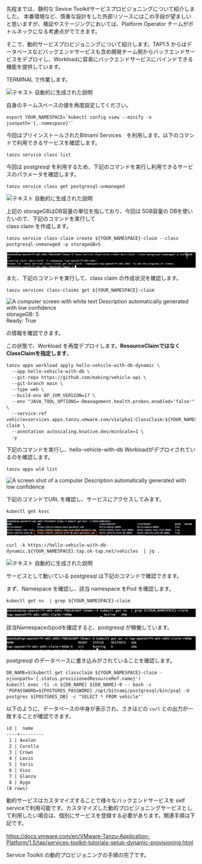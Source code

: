 
先程までは、静的な Sevice
Toolkitサービスプロビジョニングについて紹介しました。
本番環境など、慎重な設計をした外部リソースにはこの手段が望ましいと思いますが、検証やステージングにおいては、Platform
Operator チームがボトルネックになる考慮点がでてきます。

そこで、動的サービスプロビジョニングについて紹介します。TAP1.5
からはデータベースなどバックエンドサービスも含め開発チーム側からバックエンドサービスをデプロイし、Workloadに容易にバックエンドサービスにバインドできる機能を提供しています。

TERMINAL で作業します。

![テキスト
自動的に生成された説明](../media/image2.png)

自身のネームスペースの値を再度設定してください。

```execute
export YOUR_NAMESPACE=`kubectl config view --minify -o jsonpath='{..namespace}'`
```


今回はプリインストールされたBitnami Services　を利用します。以下のコマンドで利用できるサービスを確認します。

```execute
tanzu service class list
```

今回は postgresql
を利用するため、下記のコマンドを実行し利用できるサービスのパラメータを確認します。


```execute
tanzu service class get postgresql-unmanaged
```


![テキスト
自動的に生成された説明](../media/image23.png)

上記の storageGBはDB容量の単位を指しており、今回は 5GB容量の
DBを使いたいので、下記のコマンドを実行して\
class claim を作成します。

```execute
tanzu service class-claim create ${YOUR_NAMESPACE}-claim --class postgresql-unmanaged -p storageGB=5
```

![](../media/image24.png)

また、下記のコマンドを実行して、class claim の作成状況を確認します。

```execute
tanzu services class-claims get ${YOUR_NAMESPACE}-claim  
```


![A computer screen with white text Description automatically generated
with low confidence](../media/image25.png)\
storageGB: 5\
Ready: True

の情報を確認できます。

この状態で、Workload
を再度デプロイします。**ResourceClaimではなくClassClaimを指定します**。

```execute
tanzu apps workload apply hello-vehicle-with-db-dynamic \
  --app hello-vehicle-with-db \
  --git-repo https://github.com/making/vehicle-api \
  --git-branch main \
  --type web \
  --build-env BP_JVM_VERSION=17 \
  --env "JAVA_TOOL_OPTIONS=-Dmanagement.health.probes.enabled='false'" \
  --service-ref vehicle=services.apps.tanzu.vmware.com/v1alpha1:ClassClaim:${YOUR_NAMESPACE}-claim \
  --annotation autoscaling.knative.dev/minScale=1 \
  -y
```


下記のコマンドを実行し、hello-vehicle-with-db
Workloadがデプロイされているのを確認します。

```execute
tanzu apps wld list
```


![A screen shot of a computer Description automatically generated with
low confidence](../media/image26.png)

下記のコマンドでURL を確認し、サービスにアクセスしてみます。

```execute
kubectl get ksvc
```

![](../media/image27.png)

```execute
curl -k https://hello-vehicle-with-db-dynamic.${YOUR_NAMESPACE}.tap.ok-tap.net/vehicles  | jq .
```

![テキスト
自動的に生成された説明](../media/image28.png)

サービスとして動いている
postgresql は下記のコマンドで確認できます。

まず、Namespace を確認し、該当 namespace をPod を確認します。

```execute
kubectl get ns  | grep ${YOUR_NAMESPACE}-claim
```

![](../media/image29.png)

該当Namespaceのpodを確認すると、postgresql が稼働しています。

![](../media/image30.png)

postgresql のデータベースに書き込みがされていることを確認します。

```execute
DB_NAME=$(kubectl get classclaim ${YOUR_NAMESPACE}-claim -ojsonpath='{.status.provisionedResourceRef.name}')
kubectl exec -ti -n ${DB_NAME} ${DB_NAME}-0 -- bash -c 'PGPASSWORD=${POSTGRES_PASSWORD} /opt/bitnami/postgresql/bin/psql -U postgres ${POSTGRES_DB} -c "SELECT * FROM vehicle"'
```

以下のように、データベースの中身が表示され、さきほどの `curl` との出力が一致することが確認できます。

```
id |  name   
----+---------
 1 | Avalon
 2 | Corolla
 3 | Crown
 4 | Levin
 5 | Yaris
 6 | Vios
 7 | Glanza
 8 | Aygo
(8 rows)
```

動的サービスはカスタマイズすることで様々なバックエンドサービスを self
serviceで利用可能です。カスタマイズした動的プロビジョニングサービスとして利用したい場合は、個別にサービスを登録する必要があります。関連手順は下記です。\
\
<https://docs.vmware.com/en/VMware-Tanzu-Application-Platform/1.5/tap/services-toolkit-tutorials-setup-dynamic-provisioning.html>

Service Toolkit の動的プロビジョニングの手順の完了です。

